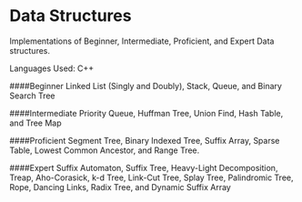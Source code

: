 # Data Structures
Implementations of Beginner, Intermediate, Proficient, and Expert Data structures.

Languages Used: C++

####Beginner
Linked List (Singly and Doubly), Stack, Queue, and Binary Search Tree

####Intermediate
Priority Queue, Huffman Tree, Union Find, Hash Table, and Tree Map

####Proficient
Segment Tree, Binary Indexed Tree, Suffix Array, Sparse Table, Lowest Common Ancestor, and Range Tree.

####Expert
Suffix Automaton, Suffix Tree, Heavy-Light Decomposition, Treap, Aho-Corasick, k-d Tree, Link-Cut Tree, Splay Tree, Palindromic Tree, Rope, Dancing Links, Radix Tree, and Dynamic Suffix Array
